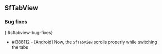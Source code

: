 ## SfTabView

### Bug fixes
{:#sftabview-bug-fixes}

* \#I388112 - [Android] Now, the `SfTabView` scrolls properly while switching the tabs
